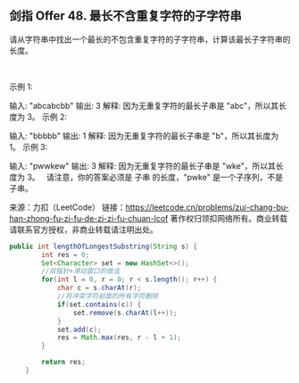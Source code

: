 ## 剑指 Offer 48. 最长不含重复字符的子字符串
请从字符串中找出一个最长的不包含重复字符的子字符串，计算该最长子字符串的长度。

 

示例 1:

输入: "abcabcbb"
输出: 3 
解释: 因为无重复字符的最长子串是 "abc"，所以其长度为 3。
示例 2:

输入: "bbbbb"
输出: 1
解释: 因为无重复字符的最长子串是 "b"，所以其长度为 1。
示例 3:

输入: "pwwkew"
输出: 3
解释: 因为无重复字符的最长子串是 "wke"，所以其长度为 3。
     请注意，你的答案必须是 子串 的长度，"pwke" 是一个子序列，不是子串。


来源：力扣（LeetCode）
链接：https://leetcode.cn/problems/zui-chang-bu-han-zhong-fu-zi-fu-de-zi-zi-fu-chuan-lcof
著作权归领扣网络所有。商业转载请联系官方授权，非商业转载请注明出处。

```java
public int lengthOfLongestSubstring(String s) {
        int res = 0;
        Set<Character> set = new HashSet<>();
        //双指针+滑动窗口的做法
        for(int l = 0, r = 0; r < s.length(); r++) {
            char c = s.charAt(r);
            //将冲突字符前面的所有字符删除
            if(set.contains(c)) {
                set.remove(s.charAt(l++));
            }
            set.add(c);
            res = Math.max(res, r - l + 1);
        }

        return res;
    }
```